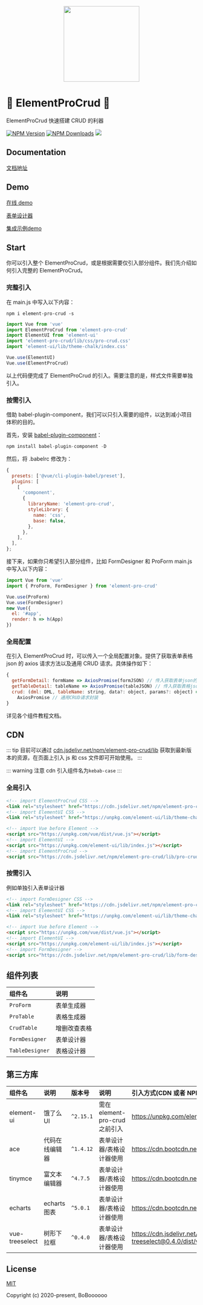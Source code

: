 <p align="center">
  <img width="200" src="https://img.imgdb.cn/item/601a417c3ffa7d37b3d3b19a.png">
</p>

# 🎉 ElementProCrud 🎉

ElementProCrud 快速搭建 CRUD 的利器

[![NPM Version](http://img.shields.io/npm/v/element-pro-crud.svg?style=flat)](https://www.npmjs.org/package/element-pro-crud)
[![NPM Downloads](https://img.shields.io/npm/dm/element-pro-crud.svg?style=flat)](https://www.npmjs.org/package/element-pro-crud)
![](https://img.shields.io/badge/license-MIT-000000.svg)

## Documentation
[文档地址](http://procrud.fun/)
## Demo
[在线 demo](http://server.boboooooo.top:9997)

[表单设计器](http://server.boboooooo.top:9997/#/form)

[集成示例demo](http://server.boboooooo.top:9998)
## Start

你可以引入整个 ElementProCrud，或是根据需要仅引入部分组件。我们先介绍如何引入完整的 ElementProCrud。

### 完整引入

在 main.js 中写入以下内容：

```
npm i element-pro-crud -s
```

```javascript
import Vue from 'vue'
import ElementProCrud from 'element-pro-crud'
import ElementUI from 'element-ui'
import 'element-pro-crud/lib/css/pro-crud.css'
import 'element-ui/lib/theme-chalk/index.css'

Vue.use(ElementUI)
Vue.use(ElementProCrud)
```

以上代码便完成了 ElementProCrud 的引入。需要注意的是，样式文件需要单独引入。

### 按需引入

借助 babel-plugin-component，我们可以只引入需要的组件，以达到减小项目体积的目的。

首先，安装 [babel-plugin-component](https://www.npmjs.com/package/babel-plugin-component)：

```javascript
npm install babel-plugin-component -D
```

然后，将 .babelrc 修改为：

```javascript
{
  presets: ['@vue/cli-plugin-babel/preset'],
  plugins: [
    [
      'component',
      {
        libraryName: 'element-pro-crud',
        styleLibrary: {
          name: 'css',
          base: false,
        },
      },
    ],
  ],
};
```

接下来，如果你只希望引入部分组件，比如 FormDesigner 和 ProForm main.js 中写入以下内容：

```javascript
import Vue from 'vue'
import { ProForm, FormDesigner } from 'element-pro-crud'

Vue.use(ProForm)
Vue.use(FormDesigner)
new Vue({
  el: '#app',
  render: h => h(App)
})
```

### 全局配置

在引入 ElementProCrud 时，可以传入一个全局配置对象。提供了获取表单表格 json 的 axios 请求方法以及通用 CRUD 请求。具体操作如下：

```javascript
{
  getFormDetail: formName => AxiosPromise(formJSON) // 传入获取表单json的axios请求
  getTableDetail: tableName => AxiosPromise(tableJSON) // 传入获取表格json的axios请求
  crud: (dml: DML, tableName: string, data?: object, params?: object) =>
    AxiosPromise // 通用CRUD请求封装
}
```

详见各个组件教程文档。

## CDN

::: tip
目前可以通过 [cdn.jsdelivr.net/npm/element-pro-crud/lib](https://cdn.jsdelivr.net/npm/element-pro-crud/lib/) 获取到最新版本的资源，在页面上引入 js 和 css 文件即可开始使用。
:::

::: warning
注意 cdn 引入组件名为`kebab-case`
:::

### 全局引入

```html
<!-- import ElementProCrud CSS -->
<link rel="stylesheet" href="https://cdn.jsdelivr.net/npm/element-pro-crud/lib/css/pro-crud.css" />
<!-- import ElementUI CSS -->
<link rel="stylesheet" href="https://unpkg.com/element-ui/lib/theme-chalk/index.css"/>

<!-- import Vue before Element -->
<script src="https://unpkg.com/vue/dist/vue.js"></script>
<!-- import ElementUI -->
<script src="https://unpkg.com/element-ui/lib/index.js"></script>
<!-- import ElementProCrud -->
<script src="https://cdn.jsdelivr.net/npm/element-pro-crud/lib/pro-crud.js"></script>
```

### 按需引入

例如单独引入表单设计器

```html
<!-- import FormDesigner CSS -->
<link rel="stylesheet" href="https://cdn.jsdelivr.net/npm/element-pro-crud/lib/css/form-designer.css" />
<!-- import ElementUI CSS -->
<link rel="stylesheet" href="https://unpkg.com/element-ui/lib/theme-chalk/index.css"/>

<!-- import Vue before Element -->
<script src="https://unpkg.com/vue/dist/vue.js"></script>
<!-- import ElementUI -->
<script src="https://unpkg.com/element-ui/lib/index.js"></script>
<!-- import FormDesigner -->
<script src="https://cdn.jsdelivr.net/npm/element-pro-crud/lib/form-designer.js"></script>
```

## 组件列表

| 组件名          | 说明         |
| :-------------- | :----------- |
| `ProForm`       | 表单生成器   |
| `ProTable`      | 表格生成器   |
| `CrudTable`     | 增删改查表格 |
| `FormDesigner`  | 表单设计器   |
| `TableDesigner` | 表格设计器   |

## 第三方库

| 组件名         | 说明           | 版本号    | 说明                           | 引入方式(CDN 或者 NPM 引入均可)                                                           |
| :------------- | :------------- | :-------- | :----------------------------- | :---------------------------------------------------------------------------------------- |
| element-ui     | 饿了么 UI      | `^2.15.1` | 需在 element-pro-crud 之前引入 | https://unpkg.com/element-ui/lib/index.js                                                 |
| ace            | 代码在线编辑器 | `^1.4.12` | 表单设计器/表格设计器使用      | https://cdn.bootcdn.net/ajax/libs/ace/test/ace.js                                         |
| tinymce        | 富文本编辑器   | `^4.7.5`  | 表单设计器/表格设计器使用      | https://cdn.bootcdn.net/ajax/libs/tinymce/4.7.5/tinymce.min.js                            |
| echarts        | echarts 图表   | `^5.0.1`  | 表单设计器/表格设计器使用      | https://cdn.bootcdn.net/ajax/libs/echarts/5.0.1/echarts.min.js                            |
| vue-treeselect | 树形下拉框     | `^0.4.0`  | 表单设计器/表格设计器使用      | https://cdn.jsdelivr.net/npm/@riophae/vue-treeselect@0.4.0/dist/vue-treeselect.umd.min.js |
## License

[MIT](http://opensource.org/licenses/MIT)

Copyright (c) 2020-present, BoBoooooo
